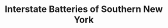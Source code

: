 ---
title: "Interstate Batteries of Southern New York"
url: /goshen/interstate-batteries-of-southern-new-york/
shop: car parts
---